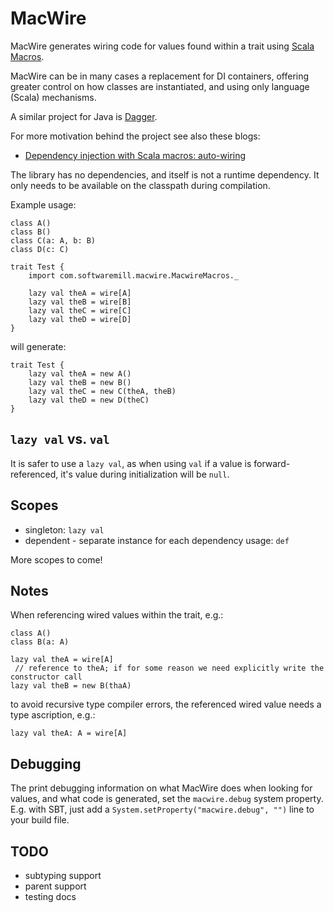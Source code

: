 MacWire
=======

MacWire generates wiring code for values found within a trait using [Scala Macros](http://scalamacros.org/).

MacWire can be in many cases a replacement for DI containers, offering greater control on how classes are instantiated,
and using only language (Scala) mechanisms.

A similar project for Java is [Dagger](https://github.com/square/dagger).

For more motivation behind the project see also these blogs:

* [Dependency injection with Scala macros: auto-wiring](http://www.warski.org/blog/2013/03/dependency-injection-with-scala-macros-auto-wiring/)

The library has no dependencies, and itself is not a runtime dependency. It only needs to be available on the classpath
during compilation.

Example usage:

    class A()
    class B()
    class C(a: A, b: B)
    class D(c: C)

    trait Test {
        import com.softwaremill.macwire.MacwireMacros._

        lazy val theA = wire[A]
        lazy val theB = wire[B]
        lazy val theC = wire[C]
        lazy val theD = wire[D]
    }

will generate:

    trait Test {
        lazy val theA = new A()
        lazy val theB = new B()
        lazy val theC = new C(theA, theB)
        lazy val theD = new D(theC)
    }

`lazy val` vs. `val`
--------------------

It is safer to use a `lazy val`, as when using `val` if a value is forward-referenced, it's value during initialization
will be `null`.

Scopes
------

* singleton: `lazy val`
* dependent - separate instance for each dependency usage: `def`

More scopes to come!

Notes
-----

When referencing wired values within the trait, e.g.:

    class A()
    class B(a: A)

    lazy val theA = wire[A]
     // reference to theA; if for some reason we need explicitly write the constructor call
    lazy val theB = new B(thaA)

to avoid recursive type compiler errors, the referenced wired value needs a type ascription, e.g.:

    lazy val theA: A = wire[A]

Debugging
---------

The print debugging information on what MacWire does when looking for values, and what code is generated, set the
`macwire.debug` system property. E.g. with SBT, just add a `System.setProperty("macwire.debug", "")` line to your
build file.

TODO
----

* subtyping support
* parent support
* testing docs